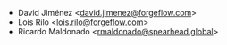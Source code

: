 - David Jiménez \<<david.jimenez@forgeflow.com>\>
- Lois Rilo \<<lois.rilo@forgeflow.com>\>
- Ricardo Maldonado \<<rmaldonado@spearhead.global>\>
